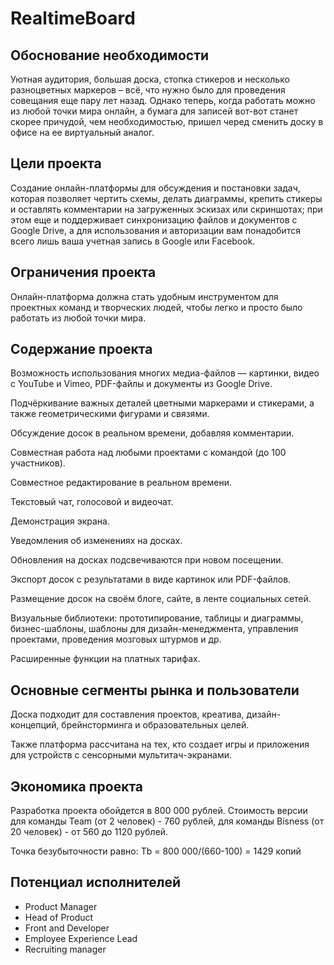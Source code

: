 # RealtimeBoard
## Обоснование необходимости
Уютная аудитория, большая доска, стопка стикеров и несколько разноцветных маркеров – всё, что нужно было для проведения совещания еще пару лет назад. Однако теперь, когда работать можно из любой точки мира онлайн, а бумага для записей вот-вот станет скорее причудой, чем необходимостью, пришел черед сменить доску в офисе на ее виртуальный аналог.
## Цели проекта
Создание онлайн-платформы для обсуждения и постановки задач, которая позволяет чертить схемы, делать диаграммы, крепить стикеры и оставлять комментарии на загруженных эскизах или скриншотах; при этом еще и поддерживает синхронизацию файлов и документов с Google Drive, а для использования и авторизации вам понадобится всего лишь ваша учетная запись в Google или Facebook.
## Ограничения проекта
Онлайн-платформа должна стать удобным инструментом для проектных команд и творческих людей, чтобы легко и просто было работать из любой точки мира. 
## Содержание проекта
Возможность использования многих медиа-файлов — картинки, видео с YouTube и Vimeo, PDF-файлы и документы из Google Drive.

Подчёркивание важных деталей цветными маркерами и стикерами, а также геометрическими фигурами и связями.

Обсуждение досок в реальном времени, добавляя комментарии.

Совместная работа над любыми проектами с командой (до 100 участников).

Cовместное редактирование в реальном времени.

Текстовый чат, голосовой и видеочат.

Демонстрация экрана.

Уведомления об изменениях на досках.

Обновления на досках подсвечиваются при новом посещении.

Экспорт досок с результатами в виде картинок или PDF-файлов.

Размещение досок на своём блоге, сайте, в ленте социальных сетей.

Визуальные библиотеки: прототипирование, таблицы и диаграммы, бизнес-шаблоны, шаблоны для дизайн-менеджмента, управления проектами, проведения мозговых штурмов и др.

Расширенные функции на платных тарифах.
## Основные сегменты рынка и пользователи
Доска подходит для составления проектов, креатива, дизайн-концепций, брейнсторминга и образовательных целей.

Также платформа рассчитана на тех, кто создает игры и приложения для устройств с сенсорными мультитач-экранами.
## Экономика проекта
Разработка проекта обойдется в 800 000 рублей. Стоимость версии для команды Team (от 2 человек) - 760 рублей, для команды Bisness (от 20 человек) - от 560 до 1120 рублей.

Точка безубыточности равно: Tb = 800 000/(660-100) = 1429 копий
## Потенциал исполнителей
- Product Manager
- Head of Product
- Front and Developer
- Employee Experience Lead
- Recruiting manager
